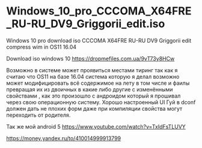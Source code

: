 # Windows_10_pro_CCCOMA_X64FRE_RU-RU_DV9_Griggorii_edit.iso
Windows 10 pro download iso CCCOMA X64FRE RU-RU DV9 Griggorii edit compress wim in OS11 16.04


Download iso windows 10 https://dropmefiles.com.ua/9vT73y8HCw

Возможно в системе может проявиться местами тиринг так как я считаю что OS11 на базе 16.04 система которую я делал возможно может модифицировать всё содержимое на лету в том числе и фаилы превращая их из двоичных в какие либо другие с изменёнными свойствами , как это произошло с андроидом который я прошивал через свою операционную систему. Хорошо настроенный UI Гуй в dconf должен дать не плохих форм даже при компиляции свойства могут переходить от родителя.

Так же мой android 5 https://www.youtube.com/watch?v=TxIdFsTLUVY


https://money.yandex.ru/to/410014999913799
